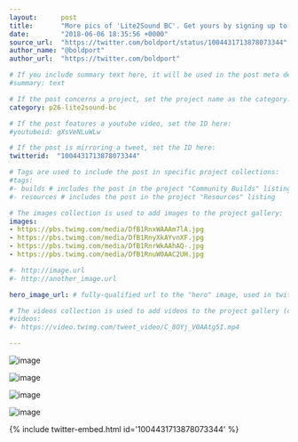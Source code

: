 ```yaml
---
layout:      post
title:       "More pics of 'Lite2Sound BC'. Get yours by signing up to the #BoldportClub"
date:        "2018-06-06 18:35:56 +0000"
source_url:  "https://twitter.com/boldport/status/1004431713878073344"
author_name: "@boldport"
author_url:  "https://twitter.com/boldport"

# If you include summary text here, it will be used in the post meta description instead of an excerpt from the post body
#summary: text

# If the post concerns a project, set the project name as the category:
category: p26-lite2sound-bc

# If the post features a youtube video, set the ID here:
#youtubeid: gXsVeNLuWLw

# If the post is mirroring a tweet, set the ID here:
twitterid:  "1004431713878073344"

# Tags are used to include the post in specific project collections:
#tags:
#- builds # includes the post in the project "Community Builds" listing
#- resources # includes the post in the project "Resources" listing

# The images collection is used to add images to the project gallery:
images:
- https://pbs.twimg.com/media/DfB1RnxWAAAm7lA.jpg
- https://pbs.twimg.com/media/DfB1RnyXkAYvnXF.jpg
- https://pbs.twimg.com/media/DfB1RnrWkAAhAQ-.jpg
- https://pbs.twimg.com/media/DfB1RnuW0AAC2UH.jpg

#- http://image.url
#- http://another_image.url

hero_image_url: # fully-qualified url to the "hero" image, used in twitter cards for example

# The videos collection is used to add videos to the project gallery (currently only mp4):
#videos:
#- https://video.twimg.com/tweet_video/C_8OYj_V0AAtg5I.mp4

---
```


![image](https://pbs.twimg.com/media/DfB1RnxWAAAm7lA.jpg)

![image](https://pbs.twimg.com/media/DfB1RnyXkAYvnXF.jpg)

![image](https://pbs.twimg.com/media/DfB1RnrWkAAhAQ-.jpg)

![image](https://pbs.twimg.com/media/DfB1RnuW0AAC2UH.jpg)

{% include twitter-embed.html id='1004431713878073344' %}


